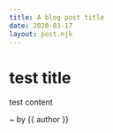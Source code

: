 ```yaml
---
title: A blog post title
date: 2020-03-17
layout: post.njk
---
```


# test title

test content

~ by {{ author }}
